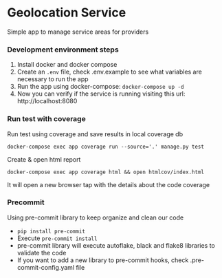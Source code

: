 # Geolocation Service
Simple app to manage service areas for providers

### Development environment steps
1. Install docker and docker compose
2. Create an `.env` file, check .env.example to see what variables are necessary to run the app
3. Run the app using docker-compose: `docker-compose up -d`
4. Now you can verify if the service is running visiting this url: http://localhost:8080

### Run test with coverage
Run test using coverage and save results in local coverage db

    docker-compose exec app coverage run --source='.' manage.py test

Create & open html report

    docker-compose exec app coverage html && open htmlcov/index.html
 
It will open a new browser tap with the details about the code coverage

### Precommit
Using pre-commit library to keep organize and clean our code 
- `pip install pre-commit`
- Execute `pre-commit install`
- pre-commit library will execute autoflake, black and flake8 libraries to validate the code
- If you want to add a new library to pre-commit hooks, check .pre-commit-config.yaml file